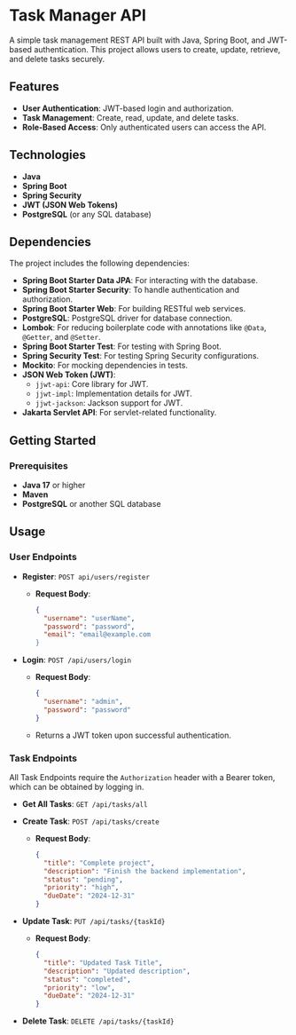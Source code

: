 # Task Manager API

A simple task management REST API built with Java, Spring Boot, and JWT-based authentication. This project allows users to create, update, retrieve, and delete tasks securely.

## Features

- **User Authentication**: JWT-based login and authorization.
- **Task Management**: Create, read, update, and delete tasks.
- **Role-Based Access**: Only authenticated users can access the API.

## Technologies

- **Java**
- **Spring Boot**
- **Spring Security**
- **JWT (JSON Web Tokens)**
- **PostgreSQL** (or any SQL database)

## Dependencies

The project includes the following dependencies:

- **Spring Boot Starter Data JPA**: For interacting with the database.
- **Spring Boot Starter Security**: To handle authentication and authorization.
- **Spring Boot Starter Web**: For building RESTful web services.
- **PostgreSQL**: PostgreSQL driver for database connection.
- **Lombok**: For reducing boilerplate code with annotations like `@Data`, `@Getter`, and `@Setter`.
- **Spring Boot Starter Test**: For testing with Spring Boot.
- **Spring Security Test**: For testing Spring Security configurations.
- **Mockito**: For mocking dependencies in tests.
- **JSON Web Token (JWT)**: 
  - `jjwt-api`: Core library for JWT.
  - `jjwt-impl`: Implementation details for JWT.
  - `jjwt-jackson`: Jackson support for JWT.
- **Jakarta Servlet API**: For servlet-related functionality.

## Getting Started

### Prerequisites

- **Java 17** or higher
- **Maven**
- **PostgreSQL** or another SQL database

## Usage

### User Endpoints

- **Register**: `POST api/users/register`
  - **Request Body**:
    ```json
    {
      "username": "userName",
      "password": "password",
      "email": "email@example.com 
    }
    ```

- **Login**: `POST /api/users/login`
  - **Request Body**:
    ```json
    {
      "username": "admin",
      "password": "password"
    }
    ```
  - Returns a JWT token upon successful authentication.

### Task Endpoints
All Task Endpoints require the `Authorization` header with a Bearer token, which can be obtained by logging in.
- **Get All Tasks**: `GET /api/tasks/all`
  
- **Create Task**: `POST /api/tasks/create`
  - **Request Body**:
    ```json
    {
      "title": "Complete project",
      "description": "Finish the backend implementation",
      "status": "pending",
      "priority": "high",
      "dueDate": "2024-12-31"
    }
    ```

- **Update Task**: `PUT /api/tasks/{taskId}`
  - **Request Body**:
    ```json
    {
      "title": "Updated Task Title",
      "description": "Updated description",
      "status": "completed",
      "priority": "low",
      "dueDate": "2024-12-31"
    }
    ```
- **Delete Task**: `DELETE /api/tasks/{taskId}`

